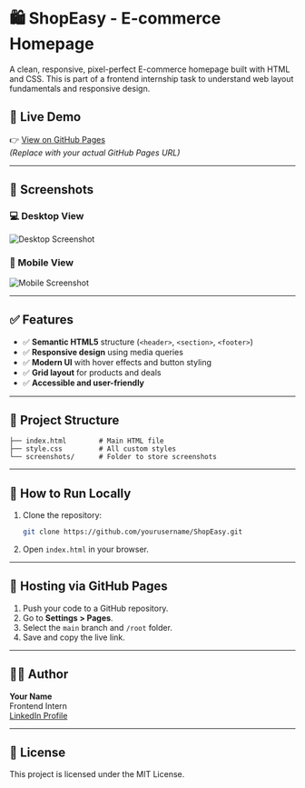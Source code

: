 # 🛍️ ShopEasy - E-commerce Homepage

A clean, responsive, pixel-perfect E-commerce homepage built with HTML and CSS. This is part of a frontend internship task to understand web layout fundamentals and responsive design.

## 🔗 Live Demo

👉 [View on GitHub Pages](https://yourusername.github.io/ShopEasy/)  
*(Replace with your actual GitHub Pages URL)*

---

## 📸 Screenshots

### 💻 Desktop View
![Desktop Screenshot](screenshots/desktop.png)

### 📱 Mobile View
![Mobile Screenshot](screenshots/mobile.png)

---

## ✅ Features

- ✅ **Semantic HTML5** structure (`<header>`, `<section>`, `<footer>`)
- ✅ **Responsive design** using media queries
- ✅ **Modern UI** with hover effects and button styling
- ✅ **Grid layout** for products and deals
- ✅ **Accessible and user-friendly**

---

## 📂 Project Structure

```
├── index.html        # Main HTML file
├── style.css         # All custom styles
└── screenshots/      # Folder to store screenshots
```

---

## 🚀 How to Run Locally

1. Clone the repository:
   ```bash
   git clone https://github.com/yourusername/ShopEasy.git
   ```

2. Open `index.html` in your browser.

---

## 📌 Hosting via GitHub Pages

1. Push your code to a GitHub repository.
2. Go to **Settings > Pages**.
3. Select the `main` branch and `/root` folder.
4. Save and copy the live link.

---

## 👨‍💻 Author

**Your Name**  
Frontend Intern  
[LinkedIn Profile](https://linkedin.com/in/your-profile)

---

## 📃 License

This project is licensed under the MIT License.
